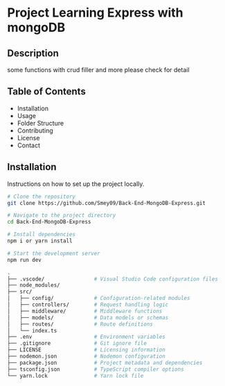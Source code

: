 # Project Learning Express with mongoDB

## Description
some functions with crud filler and more please check for detail

## Table of Contents
- Installation
- Usage
- Folder Structure
- Contributing
- License
- Contact

## Installation
Instructions on how to set up the project locally.

```bash
# Clone the repository
git clone https://github.com/Smey09/Back-End-MongoDB-Express.git

# Navigate to the project directory
cd Back-End-MongoDB-Express

# Install dependencies
npm i or yarn install

# Start the development server
npm run dev

.
├── .vscode/                # Visual Studio Code configuration files
├── node_modules/
├── src/
│   ├── config/             # Configuration-related modules
│   ├── controllers/        # Request handling logic
│   ├── middleware/         # Middleware functions
│   ├── models/             # Data models or schemas
│   ├── routes/             # Route definitions
│   └── index.ts   
├── .env                    # Environment variables
├── .gitignore              # Git ignore file
├── LICENSE                 # Licensing information
├── nodemon.json            # Nodemon configuration
├── package.json            # Project metadata and dependencies
├── tsconfig.json           # TypeScript compiler options
└── yarn.lock               # Yarn lock file

